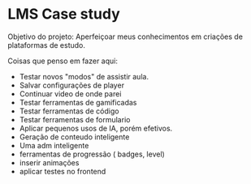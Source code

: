 # LMS Case study

Objetivo do projeto: Aperfeiçoar meus conhecimentos em criações de plataformas de estudo.

Coisas que penso em fazer aqui:
- Testar novos "modos" de assistir aula.
- Salvar configurações de player
- Continuar video de onde parei 
- Testar ferramentas de gamificadas
- Testar ferramentas de código
- Testar ferramentas de formulario
- Aplicar pequenos usos de IA, porém efetivos.
- Geração de conteudo inteligente
- Uma adm inteligente
- ferramentas de progressão ( badges, level)
- inserir animações 
- aplicar testes no frontend

